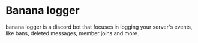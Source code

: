 # Banana logger

banana logger is a discord bot that focuses in logging your server's events, like bans, deleted messages, member joins and more.
